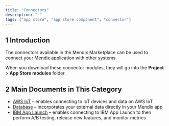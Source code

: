 ```yaml
---
title: "Connectors"
description: " "
tags: ["app store", "app store component", "connector"]
---
```


## 1 Introduction

The connectors available in the Mendix Marketplace can be used to connect your Mendix application with other systems.

When you download these connector modules, they will go into the **Project** > **App Store modules** folder.

## 2 Main Documents in This Category

* [AWS IoT](aws-iot) – enables connecting to IoT devices and data on AWS IoT
* [Database](database-connector) – incorporates your external data directly in your Mendix app
* [IBM App Launch](ibm-app-launch) – enables connecting to IBM App Launch to then perform A/B testing, release new features, and monitor metrics
